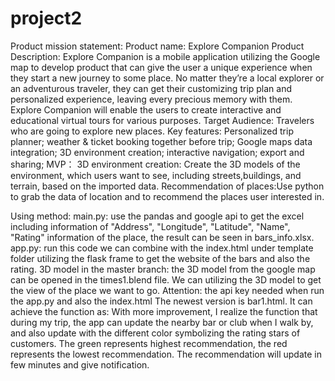 # project2
Product mission statement:
Product name: Explore Companion
Product Description: Explore Companion is a mobile application utilizing the Google map to develop product that can give the user a unique experience when they start a new journey to some place. No matter they’re a local explorer or an adventurous traveler, they can get their customizing trip plan and personalized experience, leaving every precious memory with them. Explore Companion will enable the users to create interactive and educational virtual tours for various purposes.
Target Audience: Travelers who are going to explore new places.
Key features: Personalized trip planner; weather & ticket booking together before trip; Google maps data integration; 3D environment creation; interactive navigation; export and sharing; 
MVP：
3D environment creation: Create the 3D models of the environment, which users want to see, including streets,buildings, and terrain, based on the imported data.
Recommendation of places:Use python to grab the data of  location and to recommend the places user interested in.

Using method:
main.py: use the pandas and google api to get the excel including information of "Address", "Longitude", "Latitude", "Name", "Rating" information of the place, the result can be seen in bars_info.xlsx.
app.py: run this code we can combine with the index.html under template folder utilizing the flask frame to get the website of the bars and also the rating.
3D model in the master branch: the 3D model from the google map can be opened in the times1.blend file. We can utilizing the 3D model to get the view of the place we want to go.
Attention: the api key needed when run the app.py and also the index.html
The newest version is bar1.html. It can achieve the function as: With more improvement, I realize the function that during my trip, the app can update the nearby bar or club when I walk by, and also update with the different color symbolizing the rating stars of  customers. The green represents highest recommendation, the red represents the lowest recommendation. The recommendation will update in few minutes and give notification.
